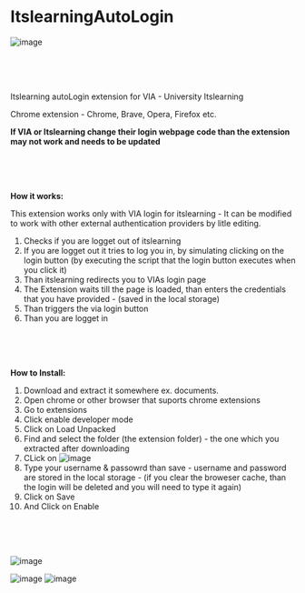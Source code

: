 # ItslearningAutoLogin

![image](https://user-images.githubusercontent.com/62241807/163229213-b90cbeab-e3e3-4196-bace-db790257b19d.png)


</br>
</br>

</br>


Itslearning autoLogin extension for VIA - University Itslearning

Chrome extension - Chrome, Brave, Opera, Firefox etc.

**If VIA or Itslearning change their login webpage code than the extension may not work and needs to be updated**



</br>
</br>

</br>





**How it works:**

This extension works only with VIA login for itslearning - It can be modified to work with other external authentication providers by litle editing.
1. Checks if you are logget out of itslearning
2. If you are logget out it tries to log you in, by simulating clicking on the login button (by executing the script that the login button executes when you click it)
3. Than itslearning redirects you to VIAs login page
4. The Extension waits till the page is loaded, than enters the credentials that you have provided - (saved in the local storage)
5. Than triggers the via login button 
6. Than you are logget in




</br>
</br>

</br>


**How to Install:**
1. Download and extract it somewhere ex. documents.
2. Open chrome or other browser that suports chrome extensions
3. Go to extensions
4. Click enable developer mode
5. Click on Load Unpacked
6. Find and select the folder (the extension folder) - the one which you extracted after downloading 
7. CLick on ![image](https://user-images.githubusercontent.com/62241807/163223845-d8b2b6fa-b3dd-489e-b82f-3b32b73ed95a.png)
8. Type your username & passowrd than save - username and password are stored in the local storage - (if you clear the broweser cache, than the login will be deleted and you will need to type it again)
9. Click on Save
10. And Click on Enable


</br>
</br>

</br>

![image](https://user-images.githubusercontent.com/62241807/163228717-53845c0e-b4f0-41df-91a3-a1b05f049961.png)

![image](https://user-images.githubusercontent.com/62241807/163222113-9822fc31-ce21-415d-8e56-81ab181054af.png)
![image](https://user-images.githubusercontent.com/62241807/163229213-b90cbeab-e3e3-4196-bace-db790257b19d.png)
